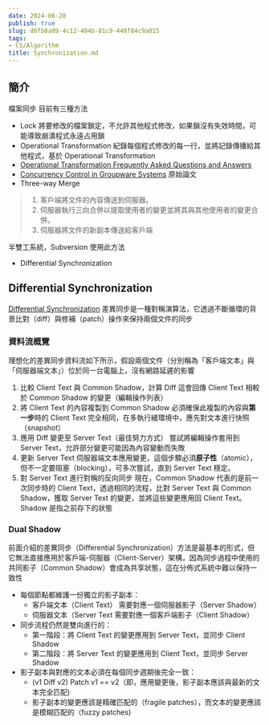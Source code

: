 ```yaml
---
date: 2024-06-28
publish: true
slug: d6fb8a09-4c12-404b-81c9-448f84c9a015
tags:
- CS/Algorithm
title: Synchronization.md
---
```

## 簡介

檔案同步
目前有三種方法

- Lock
  將要修改的檔案鎖定，不允許其他程式修改，如果鎖沒有失效時間，可能導致崩潰程式永遠占用鎖
- Operational Transformation
  紀錄每個程式修改的每一行，並將記錄傳播給其他程式，基於 Operational Transformation
- [ Operational Transformation Frequently Asked Questions and Answers](https://web.archive.org/web/20200623064915/https://www3.ntu.edu.sg/home/czsun/projects/otfaq/)
- [Concurrency Control in Groupware Systems](../34dd250a-fba2-4a93-9fd9-9f9d10b89bc6.pdf)
  原始論文
- Three-way Merge

> 1. 客戶端將文件的內容傳送到伺服器。
> 2. 伺服器執行三向合併以提取使用者的變更並將其與其他使用者的變更合併。
> 3. 伺服器將文件的新副本傳送給客戶端



半雙工系統，Subversion 使用此方法

- Differential Synchronization

## Differential Synchronization

[Differential Synchronization](https://neil.fraser.name/writing/sync/)
差異同步是一種對稱演算法，它透過不斷循環的背景比對（diff）與修補（patch）操作來保持兩個文件的同步

### 資料流概覽

理想化的差異同步資料流如下所示，假設兩個文件（分別稱為「客戶端文本」與「伺服器端文本」）位於同一台電腦上，沒有網路延遲的影響

1. 比較 Client Text 與 Common Shadow，計算 Diff
   這會回傳 Client Text 相較於 Common Shadow 的變更（編輯操作列表）
2. 將 Client Text 的內容複製到 Common Shadow
   必須確保此複製的內容與**第一步**時的 Client Text 完全相同，在多執行緒環境中，應先對文本進行快照（snapshot）
3. 應用 Diff 變更至 Server Text（最佳努力方式）
   嘗試將編輯操作套用到 Server Text，允許部分變更可能因為內容變動而失敗
4. 更新 Server Text
   伺服器端文本應用變更，這個步驟必須**原子性**（atomic），但不一定要阻塞（blocking），可多次嘗試，直到 Server Text 穩定。
5. 對 Server Text 進行對稱的反向同步
   現在，Common Shadow 代表的是前一次同步時的 Client Text，透過相同的流程，比對 Server Text 與 Common Shadow，獲取 Server Text 的變更，並將這些變更應用回 Client Text。
   Shadow 是指之前存下的狀態

### Dual Shadow

前面介紹的差異同步（Differential Synchronization）方法是最基本的形式，但它無法直接應用於客戶端-伺服器（Client-Server）架構，因為同步過程中使用的共同影子（Common Shadow）會成為共享狀態，這在分佈式系統中難以保持一致性

- 每個節點都維護一份獨立的影子副本：
  - 客戶端文本（Client Text） 需要對應一個伺服器影子（Server Shadow）
  - 伺服器文本（Server Text 需要對應一個客戶端影子（Client Shadow）
- 同步流程仍然是雙向進行的：
  - 第一階段：將 Client Text 的變更應用到 Server Text，並同步 Client Shadow
  - 第二階段：將 Server Text 的變更應用到 Client Text，並同步 Server Shadow
- 影子副本與對應的文本必須在每個同步週期後完全一致：
  - (v1 Diff v2) Patch v1 == v2（即，應用變更後，影子副本應該與最新的文本完全匹配)
  - 影子副本的變更應該是精確匹配的（fragile patches），而文本的變更應該是模糊匹配的（fuzzy patches)
